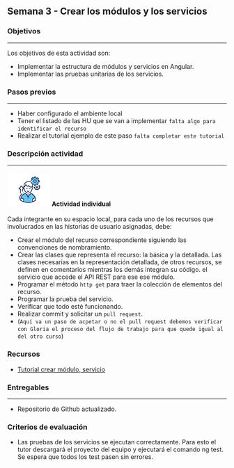 ## Semana 3 - Crear los módulos y los servicios

### Objetivos

---

Los objetivos de esta actividad son:

- Implementar la estructura de módulos y servicios en Angular.
- Implementar las pruebas unitarias de los servicios.

### Pasos previos

---

- Haber configurado el ambiente local
- Tener el listado de las HU que se van a implementar `falta algo para identificar el recurso`
- Realizar el tutorial ejemplo de este paso `falta completar este tutorial`

### Descripción actividad

---

#### ![](./../../assets/images/individuo.png) Actividad individual

Cada integrante en su espacio local, para cada uno de los recursos que involucrados en las historias de usuario asignadas, debe:

- Crear el módulo del recurso correspondiente siguiendo las convenciones de nombramiento.
- Crear las clases que representa el recurso: la básica y la detallada. Las
  clases necesarias en la representación detallada, de otros recursos, se definen en comentarios mientras los demás integran su código.
  el servicio que accede el API REST para ese ese módulo.
- Programar el método `http get` para traer la colección de elementos del recurso.
- Programar la prueba del servicio.
- Verificar que todo esté funcionando.
- Realizar commit y solicitar un `pull request`.
- (`Aquí va un paso de acpetar o no el pull request debemos verificar con Gloria el proceso del flujo de trabajo para que quede igual al del otro curso`)

### Recursos

- [Tutorial crear módulo, servicio]()

### Entregables

---

- Repositorio de Github actualizado.

### Criterios de evaluación

- Las pruebas de los servicios se ejecutan correctamente. Para esto el tutor descargará el proyecto del equipo y ejecutará el comando ng test. Se espera que todos los test pasen sin errores.
